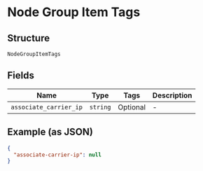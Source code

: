 
# Node Group Item Tags

## Structure

`NodeGroupItemTags`

## Fields

| Name | Type | Tags | Description |
|  --- | --- | --- | --- |
| `associate_carrier_ip` | `string` | Optional | - |

## Example (as JSON)

```json
{
  "associate-carrier-ip": null
}
```

